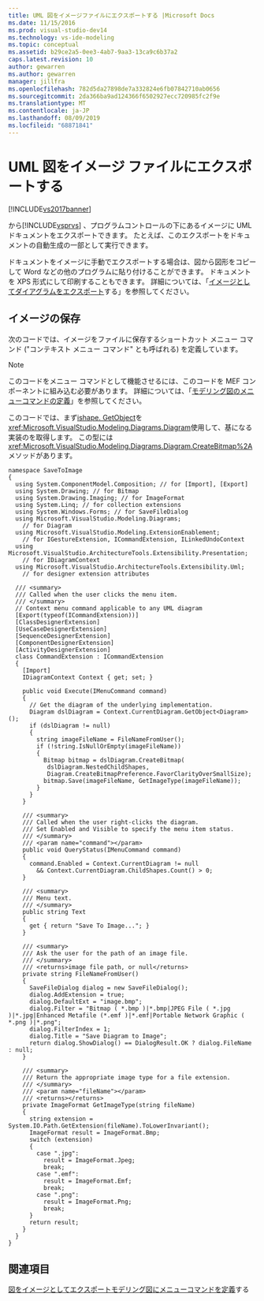 ```yaml
---
title: UML 図をイメージファイルにエクスポートする |Microsoft Docs
ms.date: 11/15/2016
ms.prod: visual-studio-dev14
ms.technology: vs-ide-modeling
ms.topic: conceptual
ms.assetid: b29ce2a5-0ee3-4ab7-9aa3-13ca9c6b37a2
caps.latest.revision: 10
author: gewarren
ms.author: gewarren
manager: jillfra
ms.openlocfilehash: 782d5da27898de7a332824e6fb07842710ab0656
ms.sourcegitcommit: 2da366ba9ad124366f6502927ecc720985fc2f9e
ms.translationtype: MT
ms.contentlocale: ja-JP
ms.lasthandoff: 08/09/2019
ms.locfileid: "68871841"
---
```

# <a name="export-uml-diagrams-to-image-files"></a>UML 図をイメージ ファイルにエクスポートする
[!INCLUDE[vs2017banner](../includes/vs2017banner.md)]

から[!INCLUDE[vsprvs](../includes/vsprvs-md.md)] 、プログラムコントロールの下にあるイメージに UML ドキュメントをエクスポートできます。 たとえば、このエクスポートをドキュメントの自動生成の一部として実行できます。

 ドキュメントをイメージに手動でエクスポートする場合は、図から図形をコピーして Word などの他のプログラムに貼り付けることができます。 ドキュメントを XPS 形式にして印刷することもできます。 詳細については、「[イメージとしてダイアグラムをエクスポート](../modeling/export-diagrams-as-images.md)する」を参照してください。

## <a name="saving-an-image"></a>イメージの保存
 次のコードでは、イメージをファイルに保存するショートカット メニュー コマンド ("コンテキスト メニュー コマンド" とも呼ばれる) を定義しています。

> [!NOTE]
> このコードをメニュー コマンドとして機能させるには、このコードを MEF コンポーネントに組み込む必要があります。 詳細については、「[モデリング図のメニューコマンドの定義](../modeling/define-a-menu-command-on-a-modeling-diagram.md)」を参照してください。

 このコードでは、まず[ishape. GetObject](/previous-versions/ee789371(v=vs.140))を<xref:Microsoft.VisualStudio.Modeling.Diagrams.Diagram>使用して、基になる実装のを取得します。 この型には <xref:Microsoft.VisualStudio.Modeling.Diagrams.Diagram.CreateBitmap%2A> メソッドがあります。

```
namespace SaveToImage
{
  using System.ComponentModel.Composition; // for [Import], [Export]
  using System.Drawing; // for Bitmap
  using System.Drawing.Imaging; // for ImageFormat
  using System.Linq; // for collection extensions
  using System.Windows.Forms; // for SaveFileDialog
  using Microsoft.VisualStudio.Modeling.Diagrams;
    // for Diagram
  using Microsoft.VisualStudio.Modeling.ExtensionEnablement;
    // for IGestureExtension, ICommandExtension, ILinkedUndoContext
  using Microsoft.VisualStudio.ArchitectureTools.Extensibility.Presentation;
    // for IDiagramContext
  using Microsoft.VisualStudio.ArchitectureTools.Extensibility.Uml;
    // for designer extension attributes

  /// <summary>
  /// Called when the user clicks the menu item.
  /// </summary>
  // Context menu command applicable to any UML diagram
  [Export(typeof(ICommandExtension))]
  [ClassDesignerExtension]
  [UseCaseDesignerExtension]
  [SequenceDesignerExtension]
  [ComponentDesignerExtension]
  [ActivityDesignerExtension]
  class CommandExtension : ICommandExtension
  {
    [Import]
    IDiagramContext Context { get; set; }

    public void Execute(IMenuCommand command)
    {
      // Get the diagram of the underlying implementation.
      Diagram dslDiagram = Context.CurrentDiagram.GetObject<Diagram>();
      if (dslDiagram != null)
      {
        string imageFileName = FileNameFromUser();
        if (!string.IsNullOrEmpty(imageFileName))
        {
          Bitmap bitmap = dslDiagram.CreateBitmap(
           dslDiagram.NestedChildShapes,
           Diagram.CreateBitmapPreference.FavorClarityOverSmallSize);
          bitmap.Save(imageFileName, GetImageType(imageFileName));
        }
      }
    }

    /// <summary>
    /// Called when the user right-clicks the diagram.
    /// Set Enabled and Visible to specify the menu item status.
    /// </summary>
    /// <param name="command"></param>
    public void QueryStatus(IMenuCommand command)
    {
      command.Enabled = Context.CurrentDiagram != null
        && Context.CurrentDiagram.ChildShapes.Count() > 0;
    }

    /// <summary>
    /// Menu text.
    /// </summary>
    public string Text
    {
      get { return "Save To Image..."; }
    }

    /// <summary>
    /// Ask the user for the path of an image file.
    /// </summary>
    /// <returns>image file path, or null</returns>
    private string FileNameFromUser()
    {
      SaveFileDialog dialog = new SaveFileDialog();
      dialog.AddExtension = true;
      dialog.DefaultExt = "image.bmp";
      dialog.Filter = "Bitmap ( *.bmp )|*.bmp|JPEG File ( *.jpg )|*.jpg|Enhanced Metafile (*.emf )|*.emf|Portable Network Graphic ( *.png )|*.png";
      dialog.FilterIndex = 1;
      dialog.Title = "Save Diagram to Image";
      return dialog.ShowDialog() == DialogResult.OK ? dialog.FileName : null;
    }

    /// <summary>
    /// Return the appropriate image type for a file extension.
    /// </summary>
    /// <param name="fileName"></param>
    /// <returns></returns>
    private ImageFormat GetImageType(string fileName)
    {
      string extension = System.IO.Path.GetExtension(fileName).ToLowerInvariant();
      ImageFormat result = ImageFormat.Bmp;
      switch (extension)
      {
        case ".jpg":
          result = ImageFormat.Jpeg;
          break;
        case ".emf":
          result = ImageFormat.Emf;
          break;
        case ".png":
          result = ImageFormat.Png;
          break;
      }
      return result;
    }
  }
}
```

## <a name="see-also"></a>関連項目
 [図をイメージとしてエクスポート](../modeling/export-diagrams-as-images.md)[モデリング図にメニューコマンドを定義](../modeling/define-a-menu-command-on-a-modeling-diagram.md)する
